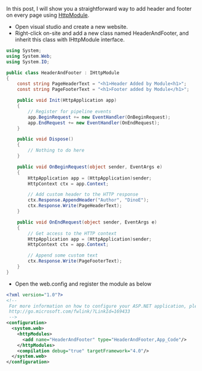 In this post, I will show you a straightforward way to add header and footer on every page using [HttpModule](https://support.microsoft.com/en-my/help/307985/info-asp-net-http-modules-and-http-handlers-overview). 

-   Open visual studio and create a new website.
-   Right-click on-site and add a new class named HeaderAndFooter, and inherit this class with IHttpModule interface.

```csharp
using System;
using System.Web;
using System.IO;

public class HeaderAndFooter : IHttpModule
{
    const string PageHeaderText = "<h1>Header Added by Module<h1>";
    const string PageFooterText = "<h1>Footer added by Module</h1>";

    public void Init(HttpApplication app)
    {
        // Register for pipeline events
        app.BeginRequest += new EventHandler(OnBeginRequest);
        app.EndRequest += new EventHandler(OnEndRequest);
    }

    public void Dispose()
    {
        // Nothing to do here
    }

    public void OnBeginRequest(object sender, EventArgs e)
    {
        HttpApplication app = (HttpApplication)sender;
        HttpContext ctx = app.Context;

        // Add custom header to the HTTP response
        ctx.Response.AppendHeader("Author", "DinoE");
        ctx.Response.Write(PageHeaderText);
    }

    public void OnEndRequest(object sender, EventArgs e)
    {
        // Get access to the HTTP context 
        HttpApplication app = (HttpApplication)sender;
        HttpContext ctx = app.Context;

        // Append some custom text
        ctx.Response.Write(PageFooterText);
    }
}
```
-   Open the web.config and register the module as below
```xml
<?xml version="1.0"?>
<!--
 For more information on how to configure your ASP.NET application, please visit
 http://go.microsoft.com/fwlink/?LinkId=169433
 -->
<configuration>
  <system.web>
    <httpModules>
      <add name="HeaderAndFooter" type="HeaderAndFooter,App_Code"/>
    </httpModules>
    <compilation debug="true" targetFramework="4.0"/>
  </system.web>
</configuration>
```
<!--stackedit_data:
eyJoaXN0b3J5IjpbMzQ0ODg3NjUwXX0=
-->